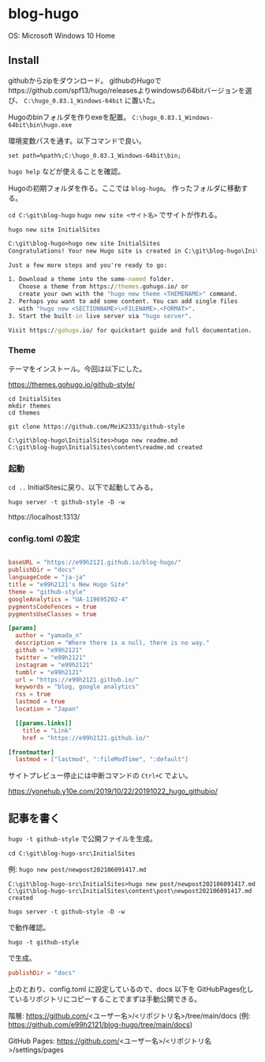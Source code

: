 # blog-hugo

OS: Microsoft Windows 10 Home

## Install

githubからzipをダウンロード。
githubのHugoでhttps://github.com/spf13/hugo/releasesよりwindowsの64bitバージョンを選び、
`C:\hugo_0.83.1_Windows-64bit` に置いた。

Hugoのbinフォルダを作りexeを配置。
`C:\hugo_0.83.1_Windows-64bit\bin\hugo.exe`

環境変数パスを通す。以下コマンドで良い。

```
set path=%path%;C:\hugo_0.83.1_Windows-64bit\bin;
```

`hugo help` などが使えることを確認。

Hugoの初期フォルダを作る。ここでは `blog-hugo`。
作ったフォルダに移動する。

`cd C:\git\blog-hugo`
`hugo new site <サイト名>` でサイトが作れる。

```
hugo new site InitialSites
```


```cmd
C:\git\blog-hugo>hugo new site InitialSites
Congratulations! Your new Hugo site is created in C:\git\blog-hugo\InitialSites.

Just a few more steps and you're ready to go:

1. Download a theme into the same-named folder.
   Choose a theme from https://themes.gohugo.io/ or
   create your own with the "hugo new theme <THEMENAME>" command.
2. Perhaps you want to add some content. You can add single files
   with "hugo new <SECTIONNAME>\<FILENAME>.<FORMAT>".
3. Start the built-in live server via "hugo server".

Visit https://gohugo.io/ for quickstart guide and full documentation.
```

### Theme

テーマをインストール。今回は以下にした。

https://themes.gohugo.io/github-style/


```
cd InitialSites
mkdir themes
cd themes

git clone https://github.com/MeiK2333/github-style
```


```
C:\git\blog-hugo\InitialSites>hugo new readme.md
C:\git\blog-hugo\InitialSites\content\readme.md created
```

### 起動

`cd ..` InitialSitesに戻り、以下で起動してみる。


```
hugo server -t github-style -D -w
```

https://localhost:1313/


### config.toml の設定

```config.toml

baseURL = "https://e99h2121.github.io/blog-hugo/"
publishDir = "docs"
languageCode = "ja-ja"
title = "e99h2121's New Hugo Site"
theme = "github-style"
googleAnalytics = "UA-119695202-4"
pygmentsCodeFences = true
pygmentsUseClasses = true

[params]
  author = "yamada_n"
  description = "Where there is a null, there is no way."
  github = "e99h2121"
  twitter = "e99h2121"
  instagram = "e99h2121"
  tumblr = "e99h2121"
  url = "https://e99h2121.github.io/"
  keywords = "blog, google analytics"
  rss = true
  lastmod = true
  location = "Japan"

  [[params.links]]
    title = "Link"
    href = "https://e99h2121.github.io/"

[frontmatter]
  lastmod = ["lastmod", ":fileModTime", ":default"]

```

サイトプレビュー停止には中断コマンドの `Ctrl+C` でよい。

https://yonehub.y10e.com/2019/10/22/20191022_hugo_githubio/


## 記事を書く

`hugo -t github-style` で公開ファイルを生成。

`cd C:\git\blog-hugo-src\InitialSites`

例: 
`hugo new post/newpost202106091417.md`


```
C:\git\blog-hugo-src\InitialSites>hugo new post/newpost202106091417.md
C:\git\blog-hugo-src\InitialSites\content\post\newpost202106091417.md created
```

`hugo server -t github-style -D -w`

で動作確認。

`hugo -t github-style`

で生成。


```config.toml
publishDir = "docs"
```
上のとおり、config.toml に設定しているので、docs 以下を GitHubPages化しているリポジトリにコピーすることでまずは手動公開できる。


階層: 
https://github.com/<ユーザー名>/<リポジトリ名>/tree/main/docs
(例: https://github.com/e99h2121/blog-hugo/tree/main/docs)

GitHub Pages:
https://github.com/<ユーザー名>/<リポジトリ名>/settings/pages


